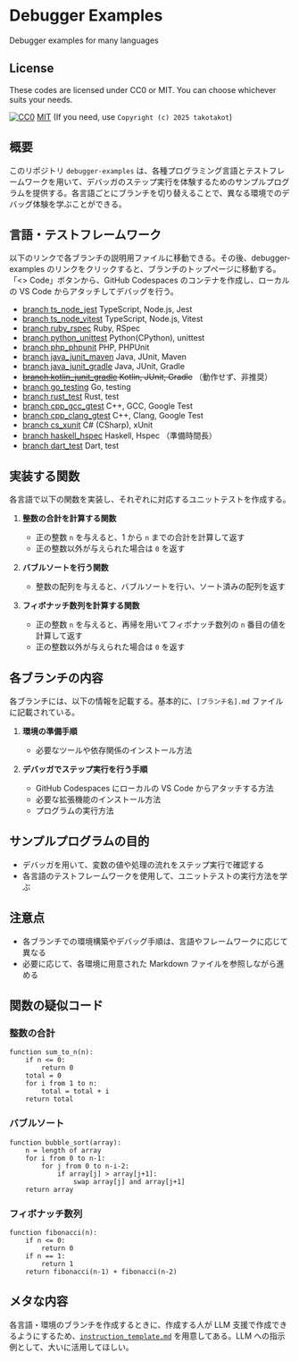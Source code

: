 # Debugger Examples

Debugger examples for many languages

## License

These codes are licensed under CC0 or MIT. You can choose whichever suits your needs.

[![CC0](http://i.creativecommons.org/p/zero/1.0/88x31.png "CC0")](http://creativecommons.org/publicdomain/zero/1.0/deed.ja)
[MIT](https://opensource.org/licenses/MIT) (If you need, use `Copyright (c) 2025 takotakot`)

## 概要

このリポジトリ `debugger-examples` は、各種プログラミング言語とテストフレームワークを用いて、デバッガのステップ実行を体験するためのサンプルプログラムを提供する。各言語ごとにブランチを切り替えることで、異なる環境でのデバッグ体験を学ぶことができる。

## 言語・テストフレームワーク

以下のリンクで各ブランチの説明用ファイルに移動できる。その後、debugger-examples のリンクをクリックすると、ブランチのトップページに移動する。「<> Code」ボタンから、GitHub Codespaces のコンテナを作成し、ローカルの VS Code からアタッチしてデバッグを行う。

- [branch ts_node_jest](../ts_node_jest/ts_node_jest.md) TypeScript, Node.js, Jest
- [branch ts_node_vitest](../ts_node_vitest/ts_node_vitest.md) TypeScript, Node.js, Vitest
- [branch ruby_rspec](../ruby_rspec/ruby_rspec.md) Ruby, RSpec
- [branch python_unittest](../python_unittest/python_unittest.md) Python(CPython), unittest
- [branch php_phpunit](../php_phpunit/php_phpunit.md) PHP, PHPUnit
- [branch java_junit_maven](../java_junit_maven/java_junit_maven.md) Java, JUnit, Maven
- [branch java_junit_gradle](../java_junit_gradle/java_junit_gradle.md) Java, JUnit, Gradle
- ~~[branch kotlin_junit_gradle](../kotlin_junit_gradle/kotlin_junit_gradle.md) Kotlin, JUnit, Gradle~~ （動作せず、非推奨）
- [branch go_testing](../go_testing/go_testing.md) Go, testing
- [branch rust_test](../rust_test/rust_test.md) Rust, test
- [branch cpp_gcc_gtest](../cpp_gcc_gtest/cpp_gcc_gtest.md) C++, GCC, Google Test
- [branch cpp_clang_gtest](../cpp_clang_gtest/cpp_clang_gtest.md) C++, Clang, Google Test
- [branch cs_xunit](../cs_xunit/cs_xunit.md) C# (CSharp), xUnit
- [branch haskell_hspec](../haskell_hspec/haskell_hspec.md) Haskell, Hspec （準備時間長）
- [branch dart_test](../dart_test/dart_test.md) Dart, test

## 実装する関数

各言語で以下の関数を実装し、それぞれに対応するユニットテストを作成する。

1. **整数の合計を計算する関数**
   - 正の整数 `n` を与えると、1 から `n` までの合計を計算して返す
   - 正の整数以外が与えられた場合は `0` を返す

2. **バブルソートを行う関数**
   - 整数の配列を与えると、バブルソートを行い、ソート済みの配列を返す

3. **フィボナッチ数列を計算する関数**
   - 正の整数 `n` を与えると、再帰を用いてフィボナッチ数列の `n` 番目の値を計算して返す
   - 正の整数以外が与えられた場合は `0` を返す

## 各ブランチの内容

各ブランチには、以下の情報を記載する。基本的に、`[ブランチ名].md` ファイルに記載されている。

1. **環境の準備手順**
   - 必要なツールや依存関係のインストール方法

2. **デバッガでステップ実行を行う手順**
   - GitHub Codespaces にローカルの VS Code からアタッチする方法
   - 必要な拡張機能のインストール方法
   - プログラムの実行方法

## サンプルプログラムの目的

- デバッガを用いて、変数の値や処理の流れをステップ実行で確認する
- 各言語のテストフレームワークを使用して、ユニットテストの実行方法を学ぶ

## 注意点

- 各ブランチでの環境構築やデバッグ手順は、言語やフレームワークに応じて異なる
- 必要に応じて、各環境に用意された Markdown ファイルを参照しながら進める

## 関数の疑似コード

### 整数の合計

```plaintext
function sum_to_n(n):
    if n <= 0:
        return 0
    total = 0
    for i from 1 to n:
        total = total + i
    return total
```

### バブルソート

```plaintext
function bubble_sort(array):
    n = length of array
    for i from 0 to n-1:
        for j from 0 to n-i-2:
            if array[j] > array[j+1]:
                swap array[j] and array[j+1]
    return array
```

### フィボナッチ数列

```plaintext
function fibonacci(n):
    if n <= 0:
        return 0
    if n == 1:
        return 1
    return fibonacci(n-1) + fibonacci(n-2)
```

## メタな内容

各言語・環境のブランチを作成するときに、作成する人が LLM 支援で作成できるようにするため、[`instruction_template.md`](./instruction_template.md) を用意してある。LLM への指示例として、大いに活用してほしい。
